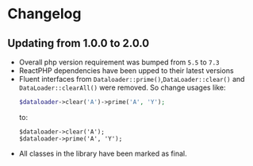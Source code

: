 # Changelog

## Updating from 1.0.0 to 2.0.0
 - Overall php version requirement was bumped from `5.5` to `7.3`
 - ReactPHP dependencies have been upped to their latest versions
 - Fluent interfaces from `Dataloader::prime()`,`DataLoader::clear()` and `DataLoader::clearAll()` were removed. So change usages like:
    ```php
    $dataloader->clear('A')->prime('A', 'Y');
    ```
    to:
    ```
    $dataloader->clear('A');
    $dataloader->prime('A', 'Y');
    ```
 - All classes in the library have been marked as final.
